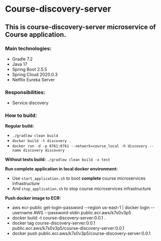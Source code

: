 # Course-discovery-server

## This is course-discovery-server microservice of Course application.

### Main technologies:

- Gradle 7.2
- Java 17
- Spring Boot 2.5.5
- Spring Cloud 2020.0.3
- Netflix Eureka Server

### Responsibilities:

- Service discovery

### How to build:

**Regular build:**

- `./gradlew clean build`
- `docker build -t discovery .`
- `docker run -d -p 8761:8761 --network=course_local -h discovery --name discovery discovery`

**Without tests build:** `./gradlew clean build -x test`

**Run complete application in local docker environment:**

- Use `start_application.sh` to boot **complete** course microservices infrastructure
- And `stop_application.sh` to stop course microservices infrastructure

**Push docker image to ECR:**

- aws ecr-public get-login-password --region us-east-1 | docker login --username AWS --password-stdin
  public.ecr.aws/k7s0v3p5
- docker build -t course-discovery-server:0.0.1 .
- docker tag course-discovery-server:0.0.1 public.ecr.aws/k7s0v3p5/course-discovery-server:0.0.1
- docker push public.ecr.aws/k7s0v3p5/course-discovery-server:0.0.1
